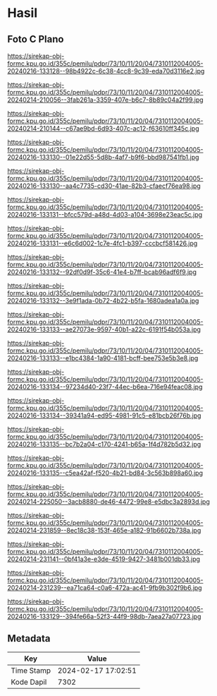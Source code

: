 # Hasil

## Foto C Plano

https://sirekap-obj-formc.kpu.go.id/355c/pemilu/pdpr/73/10/11/20/04/7310112004005-20240216-133128--98b4922c-6c38-4cc8-9c39-eda70d3116e2.jpg

https://sirekap-obj-formc.kpu.go.id/355c/pemilu/pdpr/73/10/11/20/04/7310112004005-20240214-210056--3fab261a-3359-407e-b6c7-8b89c04a2f99.jpg

https://sirekap-obj-formc.kpu.go.id/355c/pemilu/pdpr/73/10/11/20/04/7310112004005-20240214-210144--c67ae9bd-6d93-407c-ac12-f63610ff345c.jpg

https://sirekap-obj-formc.kpu.go.id/355c/pemilu/pdpr/73/10/11/20/04/7310112004005-20240216-133130--01e22d55-5d8b-4af7-b9f6-bbd987541fb1.jpg

https://sirekap-obj-formc.kpu.go.id/355c/pemilu/pdpr/73/10/11/20/04/7310112004005-20240216-133130--aa4c7735-cd30-41ae-82b3-cfaecf76ea98.jpg

https://sirekap-obj-formc.kpu.go.id/355c/pemilu/pdpr/73/10/11/20/04/7310112004005-20240216-133131--bfcc579d-a48d-4d03-a104-3698e23eac5c.jpg

https://sirekap-obj-formc.kpu.go.id/355c/pemilu/pdpr/73/10/11/20/04/7310112004005-20240216-133131--e6c6d002-1c7e-4fc1-b397-cccbcf581426.jpg

https://sirekap-obj-formc.kpu.go.id/355c/pemilu/pdpr/73/10/11/20/04/7310112004005-20240216-133132--92df0d9f-35c6-41e4-b7ff-bcab96adf6f9.jpg

https://sirekap-obj-formc.kpu.go.id/355c/pemilu/pdpr/73/10/11/20/04/7310112004005-20240216-133132--3e9f1ada-0b72-4b22-b5fa-1680adea1a0a.jpg

https://sirekap-obj-formc.kpu.go.id/355c/pemilu/pdpr/73/10/11/20/04/7310112004005-20240216-133133--ae27073e-9597-40b1-a22c-6191f54b053a.jpg

https://sirekap-obj-formc.kpu.go.id/355c/pemilu/pdpr/73/10/11/20/04/7310112004005-20240216-133133--e1bc4384-1a90-4181-bcff-bee753e5b3e8.jpg

https://sirekap-obj-formc.kpu.go.id/355c/pemilu/pdpr/73/10/11/20/04/7310112004005-20240216-133134--97234d40-23f7-44ec-b6ea-716e94feac08.jpg

https://sirekap-obj-formc.kpu.go.id/355c/pemilu/pdpr/73/10/11/20/04/7310112004005-20240216-133134--39341a94-ed95-4981-91c5-e81bcb26f76b.jpg

https://sirekap-obj-formc.kpu.go.id/355c/pemilu/pdpr/73/10/11/20/04/7310112004005-20240216-133135--bc7b2a04-c170-4241-b65a-1f4d782b5d32.jpg

https://sirekap-obj-formc.kpu.go.id/355c/pemilu/pdpr/73/10/11/20/04/7310112004005-20240216-133135--c5ea42af-f520-4b21-bd84-3c563b898a60.jpg

https://sirekap-obj-formc.kpu.go.id/355c/pemilu/pdpr/73/10/11/20/04/7310112004005-20240214-225050--3acb8880-de46-4472-99e8-e5dbc3a2893d.jpg

https://sirekap-obj-formc.kpu.go.id/355c/pemilu/pdpr/73/10/11/20/04/7310112004005-20240214-231859--8ec18c38-153f-465e-a182-91b6602b738a.jpg

https://sirekap-obj-formc.kpu.go.id/355c/pemilu/pdpr/73/10/11/20/04/7310112004005-20240214-231141--0bf41a3e-e3de-4519-9427-3481b001db33.jpg

https://sirekap-obj-formc.kpu.go.id/355c/pemilu/pdpr/73/10/11/20/04/7310112004005-20240214-231239--ea71ca64-c0a6-472a-ac41-9fb9b302f9b6.jpg

https://sirekap-obj-formc.kpu.go.id/355c/pemilu/pdpr/73/10/11/20/04/7310112004005-20240216-133129--394fe66a-52f3-44f9-98db-7aea27a07723.jpg


## Metadata

| Key        | Value               |
| ---------- | ------------------- |
| Time Stamp | 2024-02-17 17:02:51 |
| Kode Dapil | 7302                |



